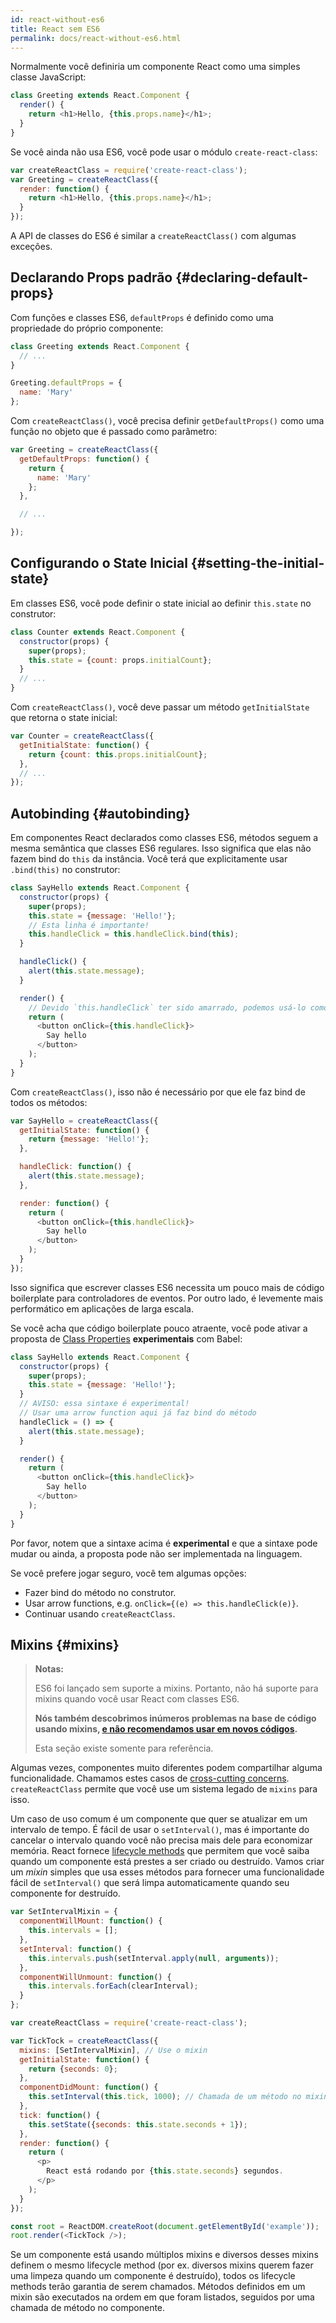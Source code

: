 ```yaml
---
id: react-without-es6
title: React sem ES6
permalink: docs/react-without-es6.html
---
```


Normalmente você definiria um componente React como uma simples classe JavaScript:

```javascript
class Greeting extends React.Component {
  render() {
    return <h1>Hello, {this.props.name}</h1>;
  }
}
```

Se você ainda não usa ES6, você pode usar o módulo `create-react-class`:


```javascript
var createReactClass = require('create-react-class');
var Greeting = createReactClass({
  render: function() {
    return <h1>Hello, {this.props.name}</h1>;
  }
});
```

A API de classes do ES6 é similar a `createReactClass()` com algumas exceções.

## Declarando Props padrão {#declaring-default-props}

Com funções e classes ES6, `defaultProps` é definido como uma propriedade do próprio componente:

```javascript
class Greeting extends React.Component {
  // ...
}

Greeting.defaultProps = {
  name: 'Mary'
};
```

Com `createReactClass()`, você precisa definir `getDefaultProps()` como uma função no objeto que é passado como parâmetro:

```javascript
var Greeting = createReactClass({
  getDefaultProps: function() {
    return {
      name: 'Mary'
    };
  },

  // ...

});
```

## Configurando o State Inicial {#setting-the-initial-state}

Em classes ES6, você pode definir o state inicial ao definir `this.state` no construtor:

```javascript
class Counter extends React.Component {
  constructor(props) {
    super(props);
    this.state = {count: props.initialCount};
  }
  // ...
}
```

Com `createReactClass()`, você deve passar um método `getInitialState` que retorna o state inicial:

```javascript
var Counter = createReactClass({
  getInitialState: function() {
    return {count: this.props.initialCount};
  },
  // ...
});
```

## Autobinding {#autobinding}

Em componentes React declarados como classes ES6, métodos seguem a mesma semântica que classes ES6 regulares. Isso significa que elas não fazem bind do `this` da instância. Você terá que explicitamente usar `.bind(this)` no construtor:

```javascript
class SayHello extends React.Component {
  constructor(props) {
    super(props);
    this.state = {message: 'Hello!'};
    // Esta linha é importante!
    this.handleClick = this.handleClick.bind(this);
  }

  handleClick() {
    alert(this.state.message);
  }

  render() {
    // Devido `this.handleClick` ter sido amarrado, podemos usá-lo como um controlador de evento.
    return (
      <button onClick={this.handleClick}>
        Say hello
      </button>
    );
  }
}
```

Com `createReactClass()`, isso não é necessário por que ele faz bind de todos os métodos:

```javascript
var SayHello = createReactClass({
  getInitialState: function() {
    return {message: 'Hello!'};
  },

  handleClick: function() {
    alert(this.state.message);
  },

  render: function() {
    return (
      <button onClick={this.handleClick}>
        Say hello
      </button>
    );
  }
});
```

Isso significa que escrever classes ES6 necessita um pouco mais de código boilerplate para controladores de eventos. Por outro lado, é levemente mais performático em aplicações de larga escala.

Se você acha que código boilerplate pouco atraente, você pode ativar a proposta de [Class Properties](https://babeljs.io/docs/plugins/transform-class-properties/) **experimentais** com Babel:


```javascript
class SayHello extends React.Component {
  constructor(props) {
    super(props);
    this.state = {message: 'Hello!'};
  }
  // AVISO: essa sintaxe é experimental!
  // Usar uma arrow function aqui já faz bind do método
  handleClick = () => {
    alert(this.state.message);
  }

  render() {
    return (
      <button onClick={this.handleClick}>
        Say hello
      </button>
    );
  }
}
```

Por favor, notem que a sintaxe acima é **experimental** e que a sintaxe pode mudar ou ainda, a proposta pode não ser implementada na linguagem.

Se você prefere jogar seguro, você tem algumas opções:

* Fazer bind do método no construtor.
* Usar arrow functions, e.g. `onClick={(e) => this.handleClick(e)}`.
* Continuar usando `createReactClass`.

## Mixins {#mixins}

>**Notas:**
>
>ES6 foi lançado sem suporte a mixins. Portanto, não há suporte para mixins quando você usar React com classes ES6.
>
>**Nós também descobrimos inúmeros problemas na base de código usando mixins, [e não recomendamos usar em novos códigos](/blog/2016/07/13/mixins-considered-harmful.html).**
>
>Esta seção existe somente para referência.

Algumas vezes, componentes muito diferentes podem compartilhar alguma funcionalidade. Chamamos estes casos de [cross-cutting concerns](https://pt.wikipedia.org/wiki/Cross-cutting_concern). `createReactClass` permite que você use um sistema legado de `mixins` para isso.

Um caso de uso comum é um componente que quer se atualizar em um intervalo de tempo. É fácil de usar o `setInterval()`, mas é importante do cancelar o intervalo quando você não precisa mais dele para economizar memória. React fornece [lifecycle methods](/docs/react-component.html#the-component-lifecycle) que permitem que você saiba quando um componente está prestes a ser criado ou destruído. Vamos criar um *mixin* simples que usa esses métodos para fornecer uma funcionalidade fácil de `setInterval()` que será limpa automaticamente quando seu componente for destruído.

```javascript
var SetIntervalMixin = {
  componentWillMount: function() {
    this.intervals = [];
  },
  setInterval: function() {
    this.intervals.push(setInterval.apply(null, arguments));
  },
  componentWillUnmount: function() {
    this.intervals.forEach(clearInterval);
  }
};

var createReactClass = require('create-react-class');

var TickTock = createReactClass({
  mixins: [SetIntervalMixin], // Use o mixin
  getInitialState: function() {
    return {seconds: 0};
  },
  componentDidMount: function() {
    this.setInterval(this.tick, 1000); // Chamada de um método no mixin
  },
  tick: function() {
    this.setState({seconds: this.state.seconds + 1});
  },
  render: function() {
    return (
      <p>
        React está rodando por {this.state.seconds} segundos.
      </p>
    );
  }
});

const root = ReactDOM.createRoot(document.getElementById('example'));
root.render(<TickTock />);
```

Se um componente está usando múltiplos mixins e diversos desses mixins definem o mesmo lifecycle method (por ex. diversos mixins querem fazer uma limpeza quando um componente é destruído), todos os lifecycle methods terão garantia de serem chamados. Métodos definidos em um mixin são executados na ordem em que foram listados, seguidos por uma chamada de método no componente.
